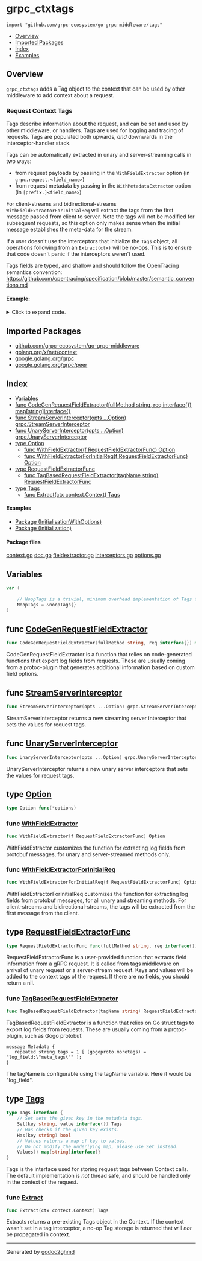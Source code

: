 # grpc_ctxtags
`import "github.com/grpc-ecosystem/go-grpc-middleware/tags"`

* [Overview](#pkg-overview)
* [Imported Packages](#pkg-imports)
* [Index](#pkg-index)
* [Examples](#pkg-examples)

## <a name="pkg-overview">Overview</a>
`grpc_ctxtags` adds a Tag object to the context that can be used by other middleware to add context about a request.

### Request Context Tags
Tags describe information about the request, and can be set and used by other middleware, or handlers. Tags are used
for logging and tracing of requests. Tags are populated both upwards, *and* downwards in the interceptor-handler stack.

Tags can be automatically extracted in unary and server-streaming calls in two ways:
  * from request payloads by passing in the `WithFieldExtractor` option (in `grpc.request.<field_name>`)
  * from request metadata by passing in the `WithMetadataExtractor` option (in `[prefix.]<field_name>`)
  
For client-streams and bidirectional-streams `WithFieldExtractorForInitialReq` will extract the tags from the first 
message passed from client to server.  Note the tags will not be modified for subsequent requests, so this option 
only makes sense when the initial message establishes the meta-data for the stream.

If a user doesn't use the interceptors that initialize the `Tags` object, all operations following from an `Extract(ctx)`
will be no-ops. This is to ensure that code doesn't panic if the interceptors weren't used.

Tags fields are typed, and shallow and should follow the OpenTracing semantics convention:
<a href="https://github.com/opentracing/specification/blob/master/semantic_conventions.md">https://github.com/opentracing/specification/blob/master/semantic_conventions.md</a>

#### Example:

<details>
<summary>Click to expand code.</summary>

```go
opts := []grpc_ctxtags.Option{
	    grpc_ctxtags.WithFieldExtractor(grpc_ctxtags.TagBasedRequestFieldExtractor("log_fields")),
	    grpc_ctxtags.WithMetadataExtractor(grpc_ctxtags.TagBasedRequestMetadataExtractor("md.prefix.", "key1", "key2")),
	}
	server := grpc.NewServer(
	    grpc.StreamInterceptor(grpc_ctxtags.StreamServerInterceptor(opts...)),
	    grpc.UnaryInterceptor(grpc_ctxtags.UnaryServerInterceptor(opts...)),
	)
	return server
```

and on the client:
```go
	md := metadata.Pairs("key", "value")
	ctxMd := metadata.NewOutgoingContext(ctx, md)
	client.Method(ctxMd, in)
```

</details>

## <a name="pkg-imports">Imported Packages</a>

- [github.com/grpc-ecosystem/go-grpc-middleware](./..)
- [golang.org/x/net/context](https://godoc.org/golang.org/x/net/context)
- [google.golang.org/grpc](https://godoc.org/google.golang.org/grpc)
- [google.golang.org/grpc/peer](https://godoc.org/google.golang.org/grpc/peer)

## <a name="pkg-index">Index</a>
* [Variables](#pkg-variables)
* [func CodeGenRequestFieldExtractor(fullMethod string, req interface{}) map[string]interface{}](#CodeGenRequestFieldExtractor)
* [func StreamServerInterceptor(opts ...Option) grpc.StreamServerInterceptor](#StreamServerInterceptor)
* [func UnaryServerInterceptor(opts ...Option) grpc.UnaryServerInterceptor](#UnaryServerInterceptor)
* [type Option](#Option)
  * [func WithFieldExtractor(f RequestFieldExtractorFunc) Option](#WithFieldExtractor)
  * [func WithFieldExtractorForInitialReq(f RequestFieldExtractorFunc) Option](#WithFieldExtractorForInitialReq)
* [type RequestFieldExtractorFunc](#RequestFieldExtractorFunc)
  * [func TagBasedRequestFieldExtractor(tagName string) RequestFieldExtractorFunc](#TagBasedRequestFieldExtractor)
* [type Tags](#Tags)
  * [func Extract(ctx context.Context) Tags](#Extract)

#### <a name="pkg-examples">Examples</a>
* [Package (InitialisationWithOptions)](#example__initialisationWithOptions)
* [Package (Initialization)](#example__initialization)

#### <a name="pkg-files">Package files</a>
[context.go](./context.go) [doc.go](./doc.go) [fieldextractor.go](./fieldextractor.go) [interceptors.go](./interceptors.go) [options.go](./options.go) 

## <a name="pkg-variables">Variables</a>
``` go
var (

    // NoopTags is a trivial, minimum overhead implementation of Tags for which all operations are no-ops.
    NoopTags = &noopTags{}
)
```

## <a name="CodeGenRequestFieldExtractor">func</a> [CodeGenRequestFieldExtractor](./fieldextractor.go#L23)
``` go
func CodeGenRequestFieldExtractor(fullMethod string, req interface{}) map[string]interface{}
```
CodeGenRequestFieldExtractor is a function that relies on code-generated functions that export log fields from requests.
These are usually coming from a protoc-plugin that generates additional information based on custom field options.

## <a name="StreamServerInterceptor">func</a> [StreamServerInterceptor](./interceptors.go#L26)
``` go
func StreamServerInterceptor(opts ...Option) grpc.StreamServerInterceptor
```
StreamServerInterceptor returns a new streaming server interceptor that sets the values for request tags.

## <a name="UnaryServerInterceptor">func</a> [UnaryServerInterceptor](./interceptors.go#L14)
``` go
func UnaryServerInterceptor(opts ...Option) grpc.UnaryServerInterceptor
```
UnaryServerInterceptor returns a new unary server interceptors that sets the values for request tags.

## <a name="Option">type</a> [Option](./options.go#L26)
``` go
type Option func(*options)
```

### <a name="WithFieldExtractor">func</a> [WithFieldExtractor](./options.go#L30)
``` go
func WithFieldExtractor(f RequestFieldExtractorFunc) Option
```
WithFieldExtractor customizes the function for extracting log fields from protobuf messages, for
unary and server-streamed methods only.

### <a name="WithFieldExtractorForInitialReq">func</a> [WithFieldExtractorForInitialReq](./options.go#L39)
``` go
func WithFieldExtractorForInitialReq(f RequestFieldExtractorFunc) Option
```
WithFieldExtractorForInitialReq customizes the function for extracting log fields from protobuf messages,
for all unary and streaming methods. For client-streams and bidirectional-streams, the tags will be
extracted from the first message from the client.

## <a name="RequestFieldExtractorFunc">type</a> [RequestFieldExtractorFunc](./fieldextractor.go#L13)
``` go
type RequestFieldExtractorFunc func(fullMethod string, req interface{}) map[string]interface{}
```
RequestFieldExtractorFunc is a user-provided function that extracts field information from a gRPC request.
It is called from tags middleware on arrival of unary request or a server-stream request.
Keys and values will be added to the context tags of the request. If there are no fields, you should return a nil.

### <a name="TagBasedRequestFieldExtractor">func</a> [TagBasedRequestFieldExtractor](./fieldextractor.go#L43)
``` go
func TagBasedRequestFieldExtractor(tagName string) RequestFieldExtractorFunc
```
TagBasedRequestFieldExtractor is a function that relies on Go struct tags to export log fields from requests.
These are usually coming from a protoc-plugin, such as Gogo protobuf.

	message Metadata {
	   repeated string tags = 1 [ (gogoproto.moretags) = "log_field:\"meta_tags\"" ];
	}

The tagName is configurable using the tagName variable. Here it would be "log_field".

## <a name="Tags">type</a> [Tags](./context.go#L19-L27)
``` go
type Tags interface {
    // Set sets the given key in the metadata tags.
    Set(key string, value interface{}) Tags
    // Has checks if the given key exists.
    Has(key string) bool
    // Values returns a map of key to values.
    // Do not modify the underlying map, please use Set instead.
    Values() map[string]interface{}
}
```
Tags is the interface used for storing request tags between Context calls.
The default implementation is *not* thread safe, and should be handled only in the context of the request.

### <a name="Extract">func</a> [Extract](./context.go#L63)
``` go
func Extract(ctx context.Context) Tags
```
Extracts returns a pre-existing Tags object in the Context.
If the context wasn't set in a tag interceptor, a no-op Tag storage is returned that will *not* be propagated in context.

- - -
Generated by [godoc2ghmd](https://github.com/GandalfUK/godoc2ghmd)
